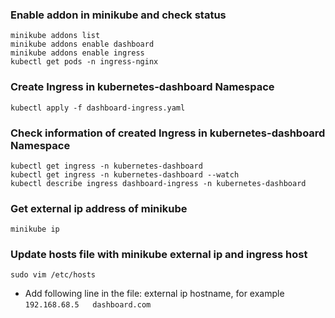 ### Enable addon in minikube and check status
    minikube addons list
    minikube addons enable dashboard
    minikube addons enable ingress
    kubectl get pods -n ingress-nginx
    
### Create Ingress in kubernetes-dashboard Namespace
    kubectl apply -f dashboard-ingress.yaml

### Check information of created Ingress in kubernetes-dashboard Namespace
    kubectl get ingress -n kubernetes-dashboard
    kubectl get ingress -n kubernetes-dashboard --watch
    kubectl describe ingress dashboard-ingress -n kubernetes-dashboard

### Get external ip address of minikube
    minikube ip

### Update hosts file with minikube external ip and ingress host
    sudo vim /etc/hosts
  - Add following line in the file: 
    external ip    hostname, for example
    `192.168.68.5   dashboard.com`

